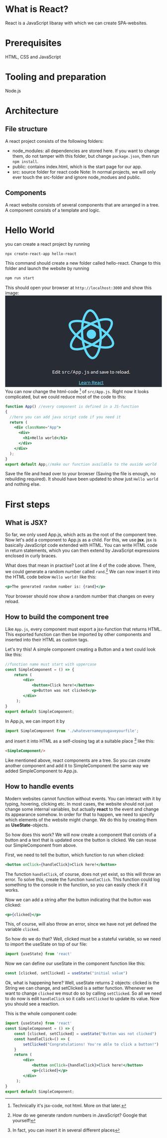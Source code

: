 # What is React?
React is a JavaScript libaray with which we can create SPA-websites.
# Prerequisites
HTML, CSS and JavaScript
# Tooling and preparation
Node.js
# Architecture
## File structure
A react project consists of the following folders:
- node_modules: all dependencies are stored here. If you want to change them, do not tamper with this folder, but change `package.json`, then run `npm install`.
- public: contains index.html, which is the start page for our app.
- src: source folder for react code
Note: In normal projects, we will only ever touch the src-folder and ignore node_modues and public.
## Components
A react website consists of several components that are arranged in a tree. A component consists of a template and logic.
# Hello World
you can create a react project by running 
```bash
npx create-react-app hello-react
```
This command should create a new folder called hello-react. Change to this folder and launch the website by running
```sh
npm run start
```
This should open your browser at `http://localhost:3000` and show this image:
![atom](startpage.png)
You can now change the html-code [^1] of `src/App.js`. Right now it looks complicated, but we could reduce most of the code to this:
```jsx
function App() //every component is defined in a JS-function
{
  //here you can add java script code if you need it
  return (
    <div className="App">
      <div>
        <h1>Hello world</h1>
      </div>
    </div>
  );
}
export default App;//make our function available to the ouside world
```
Save the file and head over to your browser (Saving the file is enough, no rebuilding required). It should have been updated to show just `Hello world` and nothing else.

[^1]: Technically it's jsx-code, not html. More on that later.

# First steps
## What is JSX?
So far, we only used App.js, which acts as the root of the component tree. Now let's add a component to App.js as a child. For this, we use **jsx**. jsx is basically JavaScript code extended with HTML. You can write HTML code in return statements, which you can then extend by JavaScript expressions enclosed in curly braces.

What does that mean in practise? Loot at line 4 of the code above. There, we could generate a random number called `rand`.[^2] We can now insert it into the HTML code below `Hello world!` like this:
```jsx
<p>The generated random number is: {rand}</p>
```
Your browser should now show a random number that changes on every reload.

[^2]: How do we generate random numbers in JavaScript? Google that yourself!
## How to build the component tree
Like `App.js`, every component must export a jsx-function that returns HTML. This exported function can then be imported by other components and inserted into their HTML as custom tags.

Let's try this! A simple component creating a Button and a text could look like this:
```jsx
//function name must start with uppercase
const SimpleComponent = () => {
    return ( 
        <div>
            <button>Click here!</button>
            <p>Button was not clicked</p>
        </div>
     );
}
export default SimpleComponent;
```
In App.js, we can import it by
```js
import SimpleComponent from './whatevernameyougaveyourfile';
```
and insert it into HTML as a self-closing tag at a suitable place [^3] like this:
```html
<SimpleComponent/>
```
Like mentioned above, react components are a tree. So you can create another component and add it to SimpleComponent the same way we added SimpleComponent to App.js.

[^3]: In fact, you can insert it in several different places
## How to handle events
Modern websites cannot function without events. You can interact with it by typing, hovering, clicking etc. In most cases, the website should not just change some internal variables, but actually **react** to the event and change its appearance somehow. In order for that to happen, we need to specify which elements of the website might change. We do this by creating them as **UseState**-objects.

So how does this work? We will now create a component that conists of a button and a text that is updated once the button is clicked. We can reuse our SimpleComponent from above.

First, we need to tell the button, which function to run when clicked:
```jsx
<button onClick={handleClick}>Click here!</button>
```
The function `handleClick`, of course, does not yet exist, so this will throw an error. To solve this, create the function `handleClick`. This function could log something to the console in the function, so you can easily check if it works.

Now we can add a string after the button indicating that the button was clicked:
```jsx
<p>{clicked}</p>
```
This, of course, will also throw an error, since we have not yet defined the variable `clicked`.

So how do we do that? Well, clicked must be a stateful variable, so we need to import the useState on top of our file:
```jsx
import {useState} from 'react'
```
Now we can define our useState in the component function like this:
```jsx
const [clicked, setClicked] = useState("initial value")
```
Ok, what is happening here? Well, useState returns 2 objects: clicked is the String we can change, and setClicked is a setter function. Whenever we want to change `clicked` we msut do so by calling `setClicked`. So all we need to do now is edit `handleClick` so it calls `setClicked` to update its value. Now you should see a reaction.

This is the whole component code:
```jsx
import {useState} from 'react'
const SimpleComponent = () => {
    const [clicked, setClicked] = useState("Button was not clicked")
    const handleClick=() => {
        setClicked("Congratulations! You're able to click a button!")
    }
    return ( 
        <div>
            <button onClick={handleClick}>Click here!</button>
            <p>{clicked}</p>
        </div>
     );
}
export default SimpleComponent;
```